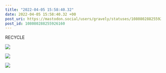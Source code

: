 ```yaml
---
title: "2022-04-05 15:58:40.32"
date: 2022-04-05 15:58:40.32 +00
post_uri: https://mastodon.social/users/gravely/statuses/108080288255926160
post_id: 108080288255926160
---
```

RECYCLE


![](/images/108080287814946573.jpg)

![](/images/108080287974093134.jpg)

![](/images/108080288143671020.jpg)

